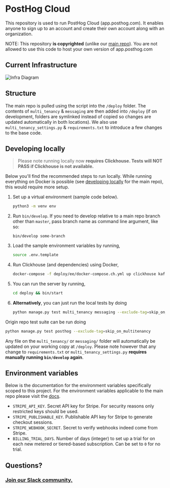 # PostHog Cloud

This repository is used to run PostHog Cloud (app.posthog.com). It enables anyone to sign up to an account and create their own account along with an organization.

NOTE: This repository **is copyrighted** (unlike our [main repo](https://github.com/posthog/posthog)). You are not allowed to use this code to host your own version of app.posthog.com

## Current Infrastructure
![Infra Diagram](https://uc55948ea5392ebc818c6ebb06f8.previews.dropboxusercontent.com/p/thumb/ABHcAXY_qRogLvM8XxVwX0I0PFgaNu3mGhGycB9Qib1ij_FLPNsdx18IZpK0XQNGP-Nuk60ngAF-HKVUk8VFhALM-6dEWfR7fjEWv8EsdGPePWYQkvzfrht7gp9wsrmF_2VCzzDptLr9jWDs1uI6DKo7z4jLLjlGBmyBG5SCqOajk335KRWNJ8eSUeeNmbO2565zm5ndpA9HO7smsyBnkngqWyoCyptki_4SVKiHvl-uAg89xNK7gF4crPuqjQLN-s_OedRdpP5vn9gNTmCIcR_QJJ4x9naeHyQ66oBMSyNCS9m7P3RAjc6iZxt4LuQ791D1o1HwT2yGPmvmk7dNCi9u2zqTjd1wJGaxEj1zXqatjms6s0HHrywy6Y30rsdzjg5-6X8pKvn2F0489ZlW4UGf/p.png?size=2048x1536&size_mode=3)

## Structure

The main repo is pulled using the script into the `/deploy` folder. The contents of `multi_tenancy` & `messaging` are then added into `/deploy` (if on development, folders are symlinked instead of copied so changes are updated automatically in both locations). We also use `multi_tenancy_settings.py` & `requirements.txt` to introduce a few changes to the base code.

## Developing locally

> Please note running locally now **requires Clickhouse. Tests will NOT PASS if Clickhouse is not available.**

Below you'll find the recommended steps to run locally. While running everything on Docker is possible (see [developing locally](https://posthog.com/docs/developing-locally) for the main repo), this would require more setup.

1. Set up a virtual environment (sample code below).
   ```bash
   python3 -m venv env
   ```
1. Run `bin/develop`. If you need to develop relative to a main repo branch other than `master`, pass branch name as command line argument, like so:
   ```
   bin/develop some-branch
   ```
1. Load the sample environment variables by running,
   ```bash
   source .env.template
   ```
1. Run Clickhouse (and dependencies) using Docker,
   ```bash
   docker-compose -f deploy/ee/docker-compose.ch.yml up clickhouse kafka zookeeper
   ```
1. You can run the server by running,
   ```bash
   cd deploy && bin/start
   ```
1. **Alternatively**, you can just run the local tests by doing
   ```bash
   python manage.py test multi_tenancy messaging --exclude-tag=skip_on_multitenancy
   ```

Origin repo test suite can be run doing

```bash
python manage.py test posthog --exclude-tag=skip_on_multitenancy
```

Any file on the `multi_tenancy/` or `messaging/` folder will automatically be updated on your working copy at `/deploy`. Please note however that any change to `requirements.txt` or `multi_tenancy_settings.py` **requires manually running `bin/develop` again**.

## Environment variables

Below is the documentation for the environment variables specifically scoped to this project. For the environment variables applicable to the main repo please visit the [docs](https://posthog.com/docs/configuring-posthog/environment-variables).

- `STRIPE_API_KEY`. Secret API key for Stripe. For security reasons only restricted keys should be used.
- `STRIPE_PUBLISHABLE_KEY`. Publishable API key for Stripe to generate checkout sessions.
- `STRIPE_WEBHOOK_SECRET`. Secret to verify webhooks indeed come from Stripe.
- `BILLING_TRIAL_DAYS`. Number of days (integer) to set up a trial for on each new metered or tiered-based subscription. Can be set to `0` for no trial.

## Questions?

### [Join our Slack community.](https://join.slack.com/t/posthogusers/shared_invite/enQtOTY0MzU5NjAwMDY3LTc2MWQ0OTZlNjhkODk3ZDI3NDVjMDE1YjgxY2I4ZjI4MzJhZmVmNjJkN2NmMGJmMzc2N2U3Yjc3ZjI5NGFlZDQ)
